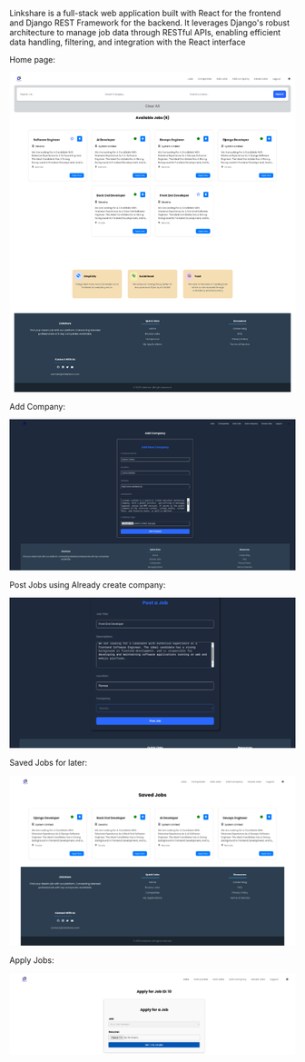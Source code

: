 Linkshare is a full-stack web application built with React for the frontend and Django REST Framework for the backend. It leverages Django's robust architecture to manage job data through RESTful APIs, enabling efficient data handling, filtering, and integration with the React interface

Home page:

![Project Screenshot](./frontend/src/assets/demo/Home.png)


Add Company:

![Project Screenshot](./frontend/src/assets/demo/addcompany.png)


Post Jobs using Already create company:

![Project Screenshot](./frontend/src/assets/demo/post.png)


Saved Jobs for later:

![Project Screenshot](./frontend/src/assets/demo/savedjob.png)


Apply Jobs:

![Project Screenshot](./frontend/src/assets/demo/Apply.png)